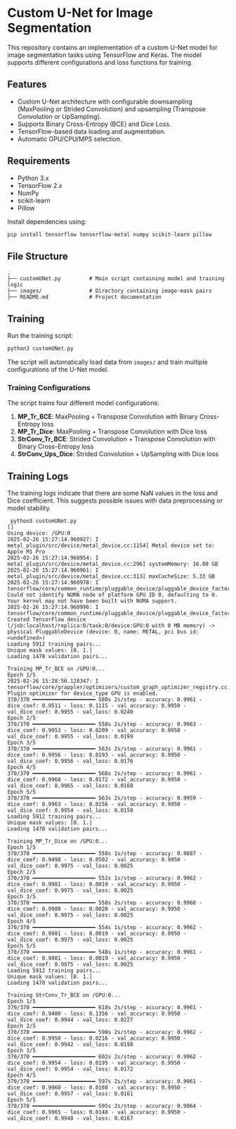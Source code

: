 # Custom U-Net for Image Segmentation

This repository contains an implementation of a custom U-Net model for image segmentation tasks using TensorFlow and Keras. The model supports different configurations and loss functions for training.

## Features
- Custom U-Net architecture with configurable downsampling (MaxPooling or Strided Convolution) and upsampling (Transpose Convolution or UpSampling).
- Supports Binary Cross-Entropy (BCE) and Dice Loss.
- TensorFlow-based data loading and augmentation.
- Automatic GPU/CPU/MPS selection.

## Requirements
- Python 3.x
- TensorFlow 2.x
- NumPy
- scikit-learn
- Pillow

Install dependencies using:
```bash
pip install tensorflow tensorflow-metal numpy scikit-learn pillow
```

## File Structure
```
.
├── customUNet.py         # Main script containing model and training logic
├── images/               # Directory containing image-mask pairs
├── README.md             # Project documentation
```

## Training
Run the training script:
```bash
python3 customUNet.py
```
The script will automatically load data from `images/` and train multiple configurations of the U-Net model.

### Training Configurations
The script trains four different model configurations:
1. **MP_Tr_BCE**: MaxPooling + Transpose Convolution with Binary Cross-Entropy loss
2. **MP_Tr_Dice**: MaxPooling + Transpose Convolution with Dice loss
3. **StrConv_Tr_BCE**: Strided Convolution + Transpose Convolution with Binary Cross-Entropy loss
4. **StrConv_Ups_Dice**: Strided Convolution + UpSampling with Dice loss

## Training Logs
The training logs indicate that there are some NaN values in the loss and Dice coefficient. This suggests possible issues with data preprocessing or model stability.
```
 python3 customUNet.py
[]
Using device: /GPU:0
2025-02-26 15:27:14.960927: I metal_plugin/src/device/metal_device.cc:1154] Metal device set to: Apple M1 Pro
2025-02-26 15:27:14.960954: I metal_plugin/src/device/metal_device.cc:296] systemMemory: 16.00 GB
2025-02-26 15:27:14.960961: I metal_plugin/src/device/metal_device.cc:313] maxCacheSize: 5.33 GB
2025-02-26 15:27:14.960978: I tensorflow/core/common_runtime/pluggable_device/pluggable_device_factory.cc:305] Could not identify NUMA node of platform GPU ID 0, defaulting to 0. Your kernel may not have been built with NUMA support.
2025-02-26 15:27:14.960996: I tensorflow/core/common_runtime/pluggable_device/pluggable_device_factory.cc:271] Created TensorFlow device (/job:localhost/replica:0/task:0/device:GPU:0 with 0 MB memory) -> physical PluggableDevice (device: 0, name: METAL, pci bus id: <undefined>)
Loading 5912 training pairs...
Unique mask values: [0. 1.]
Loading 1478 validation pairs...

Training MP_Tr_BCE on /GPU:0...
Epoch 1/5
2025-02-26 15:28:50.128347: I tensorflow/core/grappler/optimizers/custom_graph_optimizer_registry.cc:117] Plugin optimizer for device_type GPU is enabled.
370/370 ━━━━━━━━━━━━━━━━━━━━ 580s 2s/step - accuracy: 0.9961 - dice_coef: 0.9511 - loss: 0.1115 - val_accuracy: 0.9950 - val_dice_coef: 0.9955 - val_loss: 0.0240
Epoch 2/5
370/370 ━━━━━━━━━━━━━━━━━━━━ 558s 2s/step - accuracy: 0.9963 - dice_coef: 0.9953 - loss: 0.0209 - val_accuracy: 0.9950 - val_dice_coef: 0.9955 - val_loss: 0.0199
Epoch 3/5
370/370 ━━━━━━━━━━━━━━━━━━━━ 563s 2s/step - accuracy: 0.9961 - dice_coef: 0.9956 - loss: 0.0193 - val_accuracy: 0.9950 - val_dice_coef: 0.9956 - val_loss: 0.0176
Epoch 4/5
370/370 ━━━━━━━━━━━━━━━━━━━━ 568s 2s/step - accuracy: 0.9961 - dice_coef: 0.9960 - loss: 0.0172 - val_accuracy: 0.9950 - val_dice_coef: 0.9965 - val_loss: 0.0160
Epoch 5/5
370/370 ━━━━━━━━━━━━━━━━━━━━ 563s 2s/step - accuracy: 0.9959 - dice_coef: 0.9963 - loss: 0.0156 - val_accuracy: 0.9950 - val_dice_coef: 0.9954 - val_loss: 0.0150
Loading 5912 training pairs...
Unique mask values: [0. 1.]
Loading 1478 validation pairs...

Training MP_Tr_Dice on /GPU:0...
Epoch 1/5
370/370 ━━━━━━━━━━━━━━━━━━━━ 558s 1s/step - accuracy: 0.9887 - dice_coef: 0.9498 - loss: 0.0502 - val_accuracy: 0.9950 - val_dice_coef: 0.9975 - val_loss: 0.0025
Epoch 2/5
370/370 ━━━━━━━━━━━━━━━━━━━━ 552s 1s/step - accuracy: 0.9962 - dice_coef: 0.9981 - loss: 0.0019 - val_accuracy: 0.9950 - val_dice_coef: 0.9975 - val_loss: 0.0025
Epoch 3/5
370/370 ━━━━━━━━━━━━━━━━━━━━ 558s 2s/step - accuracy: 0.9960 - dice_coef: 0.9980 - loss: 0.0020 - val_accuracy: 0.9950 - val_dice_coef: 0.9975 - val_loss: 0.0025
Epoch 4/5
370/370 ━━━━━━━━━━━━━━━━━━━━ 554s 1s/step - accuracy: 0.9962 - dice_coef: 0.9981 - loss: 0.0019 - val_accuracy: 0.9950 - val_dice_coef: 0.9975 - val_loss: 0.0025
Epoch 5/5
370/370 ━━━━━━━━━━━━━━━━━━━━ 548s 1s/step - accuracy: 0.9961 - dice_coef: 0.9981 - loss: 0.0019 - val_accuracy: 0.9950 - val_dice_coef: 0.9975 - val_loss: 0.0025
Loading 5912 training pairs...
Unique mask values: [0. 1.]
Loading 1478 validation pairs...

Training StrConv_Tr_BCE on /GPU:0...
Epoch 1/5
370/370 ━━━━━━━━━━━━━━━━━━━━ 618s 2s/step - accuracy: 0.9961 - dice_coef: 0.9400 - loss: 0.1356 - val_accuracy: 0.9950 - val_dice_coef: 0.9944 - val_loss: 0.0227
Epoch 2/5
370/370 ━━━━━━━━━━━━━━━━━━━━ 598s 2s/step - accuracy: 0.9962 - dice_coef: 0.9950 - loss: 0.0216 - val_accuracy: 0.9950 - val_dice_coef: 0.9942 - val_loss: 0.0198
Epoch 3/5
370/370 ━━━━━━━━━━━━━━━━━━━━ 602s 2s/step - accuracy: 0.9962 - dice_coef: 0.9954 - loss: 0.0195 - val_accuracy: 0.9950 - val_dice_coef: 0.9954 - val_loss: 0.0172
Epoch 4/5
370/370 ━━━━━━━━━━━━━━━━━━━━ 597s 2s/step - accuracy: 0.9961 - dice_coef: 0.9960 - loss: 0.0168 - val_accuracy: 0.9950 - val_dice_coef: 0.9957 - val_loss: 0.0161
Epoch 5/5
370/370 ━━━━━━━━━━━━━━━━━━━━ 595s 2s/step - accuracy: 0.9964 - dice_coef: 0.9965 - loss: 0.0148 - val_accuracy: 0.9950 - val_dice_coef: 0.9948 - val_loss: 0.0167
```



